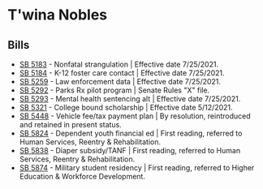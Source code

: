 # T'wina Nobles
## Bills
* [SB 5183](/bill/2021-22/sb/5183/) - Nonfatal strangulation | Effective date 7/25/2021.
* [SB 5184](/bill/2021-22/sb/5184/) - K-12 foster care contact | Effective date 7/25/2021.
* [SB 5259](/bill/2021-22/sb/5259/) - Law enforcement data | Effective date 7/25/2021.
* [SB 5292](/bill/2021-22/sb/5292/) - Parks Rx pilot program | Senate Rules "X" file.
* [SB 5293](/bill/2021-22/sb/5293/) - Mental health sentencing alt | Effective date 7/25/2021.
* [SB 5321](/bill/2021-22/sb/5321/) - College bound scholarship | Effective date 5/12/2021.
* [SB 5448](/bill/2021-22/sb/5448/) - Vehicle fee/tax payment plan | By resolution, reintroduced and retained in present status.
* [SB 5824](/bill/2021-22/sb/5824/) - Dependent youth financial ed | First reading, referred to Human Services, Reentry & Rehabilitation.
* [SB 5838](/bill/2021-22/sb/5838/) - Diaper subsidy/TANF | First reading, referred to Human Services, Reentry & Rehabilitation.
* [SB 5874](/bill/2021-22/sb/5874/) - Military student residency | First reading, referred to Higher Education & Workforce Development.
